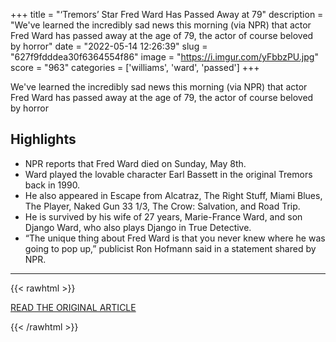 +++
title = "‘Tremors’ Star Fred Ward Has Passed Away at 79"
description = "We've learned the incredibly sad news this morning (via NPR) that actor Fred Ward has passed away at the age of 79, the actor of course beloved by horror"
date = "2022-05-14 12:26:39"
slug = "627f9fdddea30f6364554f86"
image = "https://i.imgur.com/yFbbzPU.jpg"
score = "963"
categories = ['williams', 'ward', 'passed']
+++

We've learned the incredibly sad news this morning (via NPR) that actor Fred Ward has passed away at the age of 79, the actor of course beloved by horror

## Highlights

- NPR reports that Fred Ward died on Sunday, May 8th.
- Ward played the lovable character Earl Bassett in the original Tremors back in 1990.
- He also appeared in Escape from Alcatraz, The Right Stuff, Miami Blues, The Player, Naked Gun 33 1/3, The Crow: Salvation, and Road Trip.
- He is survived by his wife of 27 years, Marie-France Ward, and son Django Ward, who also plays Django in True Detective.
- “The unique thing about Fred Ward is that you never knew where he was going to pop up,” publicist Ron Hofmann said in a statement shared by NPR.

---

{{< rawhtml >}}
  <p class="article-category">
    <a target="_blank" href="https://bloody-disgusting.com/xstaticx/news/3714915/tremors-star-fred-ward-has-passed-away-at-79/">READ THE ORIGINAL ARTICLE</a>
  </p>
{{< /rawhtml >}}
